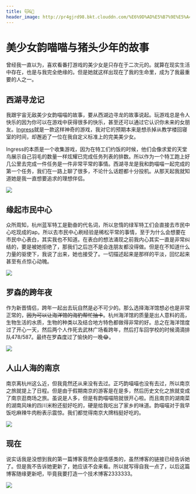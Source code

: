 ```yaml
---
title: 🐱&🐷
header_image: http://pr4gjrd98.bkt.clouddn.com/%E6%9D%AD%E5%B7%9E%E5%A4%9C%E6%99%AF-190317-59.jpg
---
```

# 美少女韵喵喵与猪头少年的故事

曾经我一直以为，喜欢看番打游戏的美少女是只存在于二次元的。就算在现实生活中存在，也是与我完全绝缘的。但是她就这样出现在了我的生命里，成为了我最重要的人之一。

## 西湖寻龙记

我跟宇宙无敌美少女韵喵喵的故事，要从西湖边寻龙的故事说起。玩游戏总是令人快乐的因为你可以在游戏中获得很多的快乐，甚至还可以通过它认识你未来的女朋友。[Ingress](www.ingress.com)就是一款这样神奇的游戏，我对它的预期本来是想杀掉从教学楼回寝室的时间，却邂逅了一位在我自定义标准上的完美美少女。

Ingress的本质是一个收集游戏，因为在特工们约饭的时候，他们会像求爱的天堂鸟展示自己羽毛的数量一样炫耀已完成任务列表的排数。所以作为一个特工跑上好几公里去完成一件任务是一件非常平常的事情。西湖寻龙是我和韵喵喵一起完成的第一个任务，我们在一路上聊了很多，不论什么话题都十分投机。从那天起我就知道她是我一直想要追求的理想伴侣。

![](http://pr4gjrd98.bkt.clouddn.com/%E8%A5%BF%E6%B9%96%E5%AF%BB%E9%BE%99.jpg)

## 缘起市民中心

众所周知，杭州蓝军特工是勤奋的代名词，所以怠惰的绿军特工们会直接去市民中心吃现成的ap。所以去市民中心刷经验是稀松平常的事情，至于为什么会想要在市民中心表白，其实我也不知道。在表白的想法涌现之前我内心其实一直是非常纠结的，要是被她拒绝了，那我们之后岂不是会连朋友都没得做。但是在不知道什么力量的驱使下，我说了出来，她也接受了。一切描述起来是那样的平淡，回忆起来甚至有点惊心动魄。

![](http://pr4gjrd98.bkt.clouddn.com/%E5%88%9D%E9%9F%B3.jpg)

## 罗森的跨年夜

作为新晋情侣，跨年一起出去玩自然是必不可少的。那么选择海洋馆想必也是非常正常的，~~因为可以让海洋馆的海豹帮忙抽卡~~。杭州海洋馆的质量是出人意料的高，生物生活的水质，生物的种类以及结合地方特色都做得非常的好。总之在海洋馆度过了开心一天，然后两个人作死去武林广场看跨年，然后打车回学校的时候滴滴排队478/587。最终在罗森度过了愉快的一晚😂。

![](http://pr4gjrd98.bkt.clouddn.com/DSCF1898.jpg)

## 人山人海的南京

南京离杭州这么近，但我竟然还从来没有去过。正巧韵喵喵也没有去过，所以南京之旅就提上了日程。但是由于假期南京的游客是在是多，然后历史文化之旅就变成了南京逛商场之旅。虽说是人多，但是有韵喵喵陪就很开心啦。而且南京的湖南菜的湖南风味的四川米粉还挺好吃的，硬是给我吃出了家乡的味道。韵喵喵对于我早饭吃麻辣牛肉粉表示震惊。我们都觉得南京大牌档挺好吃的。

![](http://pr4gjrd98.bkt.clouddn.com/%E5%8D%97%E4%BA%AC-190406-32.jpg)

## 现在

说实话我是没想到我的第一篇博客竟然会是情感类的，虽然博客的链接已经告诉她了。但是我不告诉她更新了，她应该不会来看。所以就写得自我一点了，以后这篇博客随缘更新吧，毕竟我要打造一个技术博客2333333。

![](http://pr4gjrd98.bkt.clouddn.com/%E6%9D%AD%E5%B7%9E%E5%A4%9C%E6%99%AF-190317-31.jpg)
